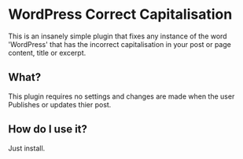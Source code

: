 WordPress Correct Capitalisation
================================

This is an insanely simple plugin that fixes any instance of the word 'WordPress' that has the incorrect capitalisation in your post or page content, title or excerpt.

## What?

This plugin requires no settings and changes are made when the user Publishes or updates thier post.

## How do I use it?

Just install.